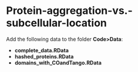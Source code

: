 # Protein-aggregation-vs.-subcellular-location

Add the following data to the folder **Code>Data**:
-  **complete_data.RData** 
-  **hashed_proteins.RData**
-  **domains_with_COandTango.RData**
